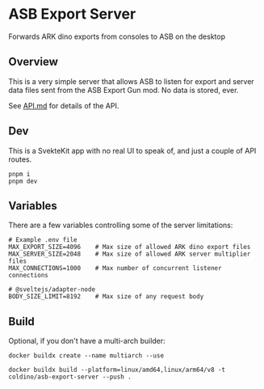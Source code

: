# ASB Export Server

Forwards ARK dino exports from consoles to ASB on the desktop

## Overview

This is a very simple server that allows ASB to listen for export and server data files sent from the ASB Export Gun mod. No data is stored, ever.

See [API.md](./docs/API.md) for details of the API.

## Dev

This is a SvekteKit app with no real UI to speak of, and just a couple of API routes.
```
pnpm i
pnpm dev
```

## Variables

There are a few variables controlling some of the server limitations:
```
# Example .env file
MAX_EXPORT_SIZE=4096    # Max size of allowed ARK dino export files
MAX_SERVER_SIZE=2048    # Max size of allowed ARK server multiplier files
MAX_CONNECTIONS=1000    # Max number of concurrent listener connections

# @sveltejs/adapter-node
BODY_SIZE_LIMIT=8192    # Max size of any request body
```

## Build

Optional, if you don't have a multi-arch builder:
```
docker buildx create --name multiarch --use
```

```
docker buildx build --platform=linux/amd64,linux/arm64/v8 -t coldino/asb-export-server --push .
```
